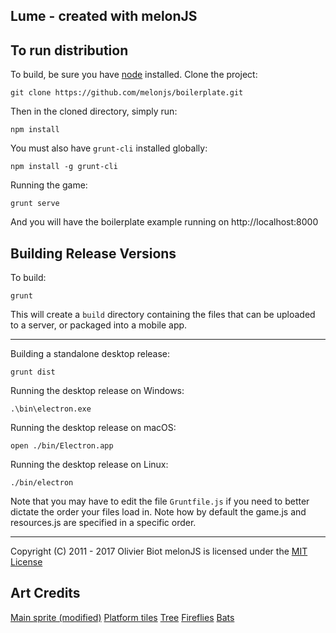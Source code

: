 Lume - created with melonJS
-------------------------------------------------------------------------------

## To run distribution

To build, be sure you have [node](http://nodejs.org) installed. Clone the project:

    git clone https://github.com/melonjs/boilerplate.git

Then in the cloned directory, simply run:

    npm install

You must also have `grunt-cli` installed globally:

    npm install -g grunt-cli

Running the game:

	grunt serve

And you will have the boilerplate example running on http://localhost:8000

## Building Release Versions

To build:

    grunt

This will create a `build` directory containing the files that can be uploaded to a server, or packaged into a mobile app.

----

Building a standalone desktop release:

    grunt dist

Running the desktop release on Windows:

    .\bin\electron.exe

Running the desktop release on macOS:

    open ./bin/Electron.app

Running the desktop release on Linux:

    ./bin/electron

Note that you may have to edit the file `Gruntfile.js` if you need to better dictate the order your files load in. Note how by default the game.js and resources.js are specified in a specific order.

-------------------------------------------------------------------------------
Copyright (C) 2011 - 2017 Olivier Biot
melonJS is licensed under the [MIT License](http://www.opensource.org/licenses/mit-license.php)

## Art Credits
[Main sprite (modified)](https://opengameart.org/content/platformer-baddies)
[Platform tiles](https://opengameart.org/content/dirt-platformer-tiles)
[Tree](https://opengameart.org/content/lots-of-hyptosis-tiles-organized)
[Fireflies](https://opengameart.org/content/explosions-0)
[Bats](https://opengameart.org/content/bat-sprite)